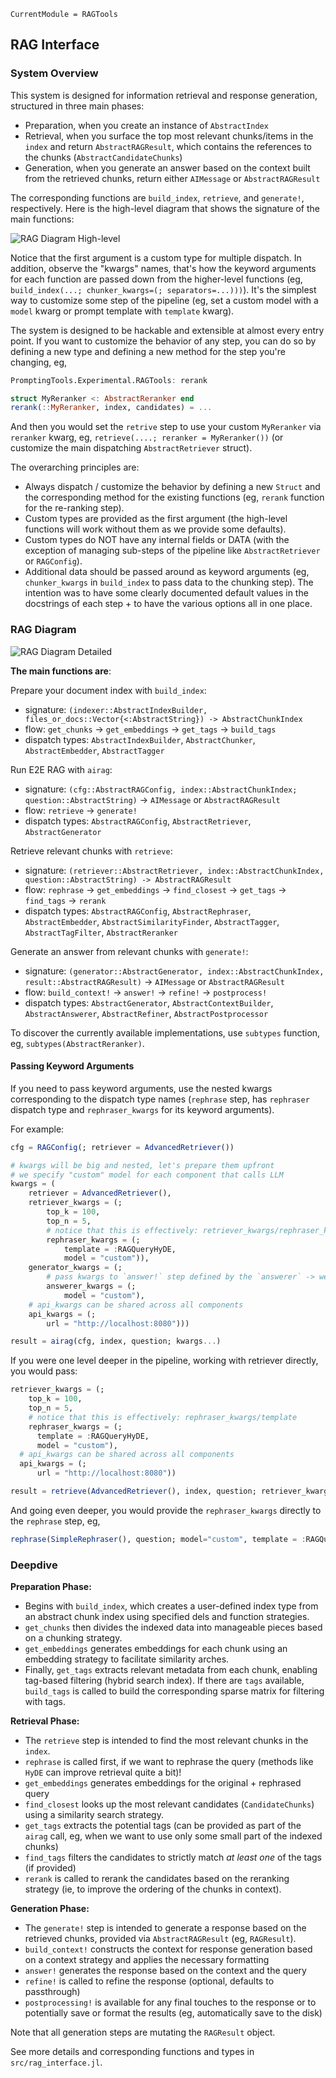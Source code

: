 
```@meta
CurrentModule = RAGTools
```

## RAG Interface

### System Overview

This system is designed for information retrieval and response generation, structured in three main phases:
- Preparation, when you create an instance of `AbstractIndex`
- Retrieval, when you surface the top most relevant chunks/items in the `index` and return `AbstractRAGResult`, which contains the references to the chunks (`AbstractCandidateChunks`)
- Generation, when you generate an answer based on the context built from the retrieved chunks, return either `AIMessage` or `AbstractRAGResult`

The corresponding functions are `build_index`, `retrieve`, and `generate!`, respectively.
Here is the high-level diagram that shows the signature of the main functions:

![RAG Diagram High-level](diagrams/rag_diagram_highlevel.png)

Notice that the first argument is a custom type for multiple dispatch. 
In addition, observe the "kwargs" names, that's how the keyword arguments for each function are passed down from the higher-level functions (eg, `build_index(...; chunker_kwargs=(; separators=...)))`). It's the simplest way to customize some step of the pipeline (eg, set a custom model with a `model` kwarg or prompt template with `template` kwarg).

The system is designed to be hackable and extensible at almost every entry point.
If you want to customize the behavior of any step, you can do so by defining a new type and defining a new method for the step you're changing, eg, 
```julia
PromptingTools.Experimental.RAGTools: rerank

struct MyReranker <: AbstractReranker end
rerank(::MyReranker, index, candidates) = ...
```
And then you would set the `retrive` step to use your custom `MyReranker` via `reranker` kwarg, eg, `retrieve(....; reranker = MyReranker())` (or customize the main dispatching `AbstractRetriever` struct).

The overarching principles are:
- Always dispatch / customize the behavior by defining a new `Struct` and the corresponding method for the existing functions (eg, `rerank` function for the re-ranking step).
- Custom types are provided as the first argument (the high-level functions will work without them as we provide some defaults).
- Custom types do NOT have any internal fields or DATA (with the exception of managing sub-steps of the pipeline like `AbstractRetriever` or `RAGConfig`). 
- Additional data should be passed around as keyword arguments (eg, `chunker_kwargs` in `build_index` to pass data to the chunking step). The intention was to have some clearly documented default values in the docstrings of each step + to have the various options all in one place.

### RAG Diagram

![RAG Diagram Detailed](diagrams/rag_diagram_detailed.png)

**The main functions are**:

Prepare your document index with `build_index`:
- signature: `(indexer::AbstractIndexBuilder, files_or_docs::Vector{<:AbstractString}) -> AbstractChunkIndex`
- flow: `get_chunks` -> `get_embeddings` -> `get_tags` -> `build_tags`
- dispatch types: `AbstractIndexBuilder`, `AbstractChunker`, `AbstractEmbedder`, `AbstractTagger`

Run E2E RAG with `airag`: 
- signature: `(cfg::AbstractRAGConfig, index::AbstractChunkIndex; question::AbstractString)` -> `AIMessage` or `AbstractRAGResult`
- flow: `retrieve` -> `generate!`
- dispatch types: `AbstractRAGConfig`, `AbstractRetriever`, `AbstractGenerator`

Retrieve relevant chunks with `retrieve`:
- signature: `(retriever::AbstractRetriever, index::AbstractChunkIndex, question::AbstractString) -> AbstractRAGResult`
- flow: `rephrase` -> `get_embeddings` -> `find_closest` -> `get_tags` -> `find_tags` -> `rerank`
- dispatch types: `AbstractRAGConfig`, `AbstractRephraser`, `AbstractEmbedder`, `AbstractSimilarityFinder`, `AbstractTagger`, `AbstractTagFilter`, `AbstractReranker`

Generate an answer from relevant chunks with `generate!`:
- signature: `(generator::AbstractGenerator, index::AbstractChunkIndex, result::AbstractRAGResult)` -> `AIMessage` or `AbstractRAGResult`
- flow: `build_context!` -> `answer!` -> `refine!` -> `postprocess!`
- dispatch types: `AbstractGenerator`, `AbstractContextBuilder`, `AbstractAnswerer`, `AbstractRefiner`, `AbstractPostprocessor`

To discover the currently available implementations, use `subtypes` function, eg, `subtypes(AbstractReranker)`.

#### Passing Keyword Arguments
If you need to pass keyword arguments, use the nested kwargs corresponding to the dispatch type names (`rephrase` step, has `rephraser` dispatch type and `rephraser_kwargs` for its keyword arguments).

For example:

```julia
cfg = RAGConfig(; retriever = AdvancedRetriever())

# kwargs will be big and nested, let's prepare them upfront
# we specify "custom" model for each component that calls LLM
kwargs = (
    retriever = AdvancedRetriever(),
    retriever_kwargs = (;
        top_k = 100,
        top_n = 5,
        # notice that this is effectively: retriever_kwargs/rephraser_kwargs/template
        rephraser_kwargs = (;
            template = :RAGQueryHyDE,
            model = "custom")),
    generator_kwargs = (;
        # pass kwargs to `answer!` step defined by the `answerer` -> we're setting `answerer_kwargs`
        answerer_kwargs = (;
            model = "custom"),
    # api_kwargs can be shared across all components
    api_kwargs = (;
        url = "http://localhost:8080")))

result = airag(cfg, index, question; kwargs...)
```

If you were one level deeper in the pipeline, working with retriever directly, you would pass:

```julia
retriever_kwargs = (;
    top_k = 100,
    top_n = 5,
    # notice that this is effectively: rephraser_kwargs/template
    rephraser_kwargs = (;
      template = :RAGQueryHyDE,
      model = "custom"),
  # api_kwargs can be shared across all components
  api_kwargs = (;
      url = "http://localhost:8080"))

result = retrieve(AdvancedRetriever(), index, question; retriever_kwargs...)
```

And going even deeper, you would provide the `rephraser_kwargs` directly to the `rephrase` step, eg,
```julia
rephrase(SimpleRephraser(), question; model="custom", template = :RAGQueryHyDE, api_kwargs = (; url = "http://localhost:8080"))
```

### Deepdive

**Preparation Phase:**
- Begins with `build_index`, which creates a user-defined index type from an abstract chunk index using specified dels and function strategies.
- `get_chunks` then divides the indexed data into manageable pieces based on a chunking strategy.
- `get_embeddings` generates embeddings for each chunk using an embedding strategy to facilitate similarity arches.
- Finally, `get_tags` extracts relevant metadata from each chunk, enabling tag-based filtering (hybrid search index). If there are `tags` available, `build_tags` is called to build the corresponding sparse matrix for filtering with tags.

**Retrieval Phase:**
- The `retrieve` step is intended to find the most relevant chunks in the `index`.
- `rephrase` is called first, if we want to rephrase the query (methods like `HyDE` can improve retrieval quite a bit)!
- `get_embeddings` generates embeddings for the original + rephrased query
- `find_closest` looks up the most relevant candidates (`CandidateChunks`) using a similarity search strategy.
- `get_tags` extracts the potential tags (can be provided as part of the `airag` call, eg, when we want to use only some small part of the indexed chunks)
- `find_tags` filters the candidates to strictly match _at least one_ of the tags (if provided)
- `rerank` is called to rerank the candidates based on the reranking strategy (ie, to improve the ordering of the chunks in context).

**Generation Phase:**
- The `generate!` step is intended to generate a response based on the retrieved chunks, provided via `AbstractRAGResult` (eg, `RAGResult`).
- `build_context!` constructs the context for response generation based on a context strategy and applies the necessary formatting
- `answer!` generates the response based on the context and the query
- `refine!` is called to refine the response (optional, defaults to passthrough)
- `postprocessing!` is available for any final touches to the response or to potentially save or format the results (eg, automatically save to the disk)

Note that all generation steps are mutating the `RAGResult` object.

See more details and corresponding functions and types in `src/rag_interface.jl`.